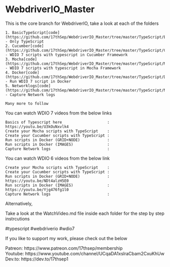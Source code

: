 # WebdriverIO_Master
This is the core branch for WebdriverIO, take a look at each of the folders 

    1. BasicTypeScript[code](https://github.com/17thSep/WebdriverIO_Master/tree/master/TypeScript/BasicTypeScript). - Only TypeScript
    2. Cucumber[code](https://github.com/17thSep/WebdriverIO_Master/tree/master/TypeScript/Cucumber)                - WDIO 7 scripts with typescript in Cucumber Framework
    3. Mocha[code](https://github.com/17thSep/WebdriverIO_Master/tree/master/TypeScript/Mocha)           - WDIO 7 scripts with typescript in Mocha Framework
    4. Docker[code](https://github.com/17thSep/WebdriverIO_Master/tree/master/TypeScript/Docker)         - Run WDIO 7 script in Docker
    5. Networklogs[code](https://github.com/17thSep/WebdriverIO_Master/tree/master/TypeScript/NetworkLogs)     - Capture Network logs 

    Many more to follow

You can watch WDIO 7 videos from the below links

    Basics of Typescript here                    : https://youtu.be/U3kOuNxvlk4
    Create your Mocha scripts with TypeScript    :
    Create your Cucumber scripts with TypeScript :
    Run scripts in Docker (GRID+NODE)            :
    Run scripts in Docker (IMAGES)               :
    Capture Network logs                         :

You can watch WDIO 6 videos from the below link
    
    Create your Mocha scripts with TypeScript    :
    Create your Cucumber scripts with TypeScript :
    Run scripts in Docker (GRID+NODE)            : https://youtu.be/NDt4alzH5E0
    Run scripts in Docker (IMAGES)               : https://youtu.be/Yjg476fg1l0
    Capture Network logs                         : 

Alternatively,

Take a look at the WatchVideo.md file inside each folder for the step by step instrcutions

#typescript #webdriverio #wdio7

If you like to support my work, please check out the below 

<p>Patreon: https://www.patreon.com/17thsep/membership <br>
Youtube: https://www.youtube.com/channel/UCqaDA1xslraCbam2CxuKhUw <br>
Dev.to: https://dev.to/17thsep1 <br>
</p>
